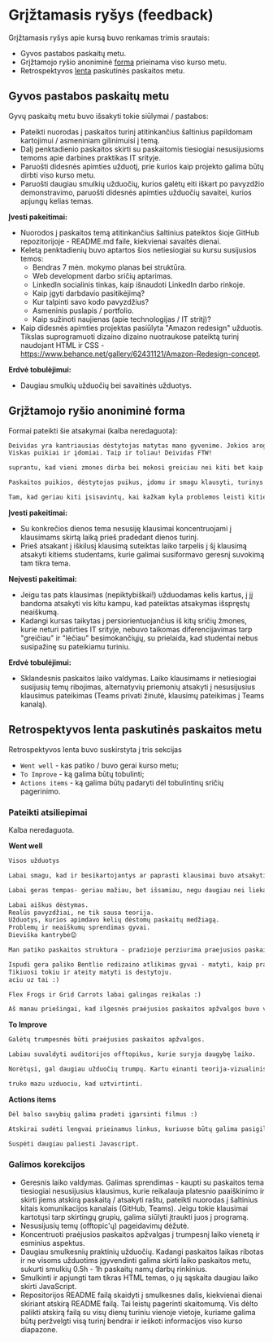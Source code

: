 # Grįžtamasis ryšys (feedback)

Grįžtamasis ryšys apie kursą buvo renkamas trimis srautais:

-   Gyvos pastabos paskaitų metu.
-   Grįžtamojo ryšio anoniminė [forma](https://docs.google.com/forms/d/1sSG0Y5Xf6vzCXTrED-8CMuIPXzioAkjGjrwubIVAID8) prieinama viso kurso metu.
-   Retrospektyvos [lenta](https://easyretro.io/publicboard/35t30tFt61cLcTqhaxaVlpW3Dbs1/ad901efd-504a-446d-aef4-c7f841a25c65) paskutinės paskaitos metu.

## Gyvos pastabos paskaitų metu

Gyvų paskaitų metu buvo išsakyti tokie siūlymai / pastabos:

-   Pateikti nuorodas į paskaitos turinį atitinkančius šaltinius papildomam kartojimui / asmeniniam gilinimuisi į temą.
-   Dalį penktadienio paskaitos skirti su paskaitomis tiesiogiai nesusijusioms temoms apie darbines praktikas IT srityje.
-   Paruošti didesnės apimties užduotį, prie kurios kaip projekto galima būtų dirbti viso kurso metu.
-   Paruošti daugiau smulkių užduočių, kurios galėtų eiti iškart po pavyzdžio demonstravimo, paruošti didesnės apimties užduočių savaitei, kurios apjungų kelias temas.

**Įvesti pakeitimai:**

-   Nuorodos į paskaitos temą atitinkančius šaltinius pateiktos šioje GitHub repozitorijoje - README.md faile, kiekvienai savaitės dienai.
-   Keletą penktadienių buvo aptartos šios netiesiogiai su kursu susijusios temos:
    -   Bendras 7 mėn. mokymo planas bei struktūra.
    -   Web development darbo sričių aptarimas.
    -   LinkedIn socialinis tinkas, kaip išnaudoti LinkedIn darbo rinkoje.
    -   Kaip įgyti darbdavio pasitikėjimą?
    -   Kur talpinti savo kodo pavyzdžius?
    -   Asmeninis puslapis / portfolio.
    -   Kaip sužinoti naujienas (apie technologijas / IT stritį)?
-   Kaip didesnės apimties projektas pasiūlyta "Amazon redesign" užduotis. Tikslas suprogramuoti dizaino dizaino nuotraukose pateiktą turinį naudojant HTML ir CSS - <https://www.behance.net/gallery/62431121/Amazon-Redesign-concept>.

**Erdvė tobulėjimui:**

-   Daugiau smulkių užduočių bei savaitinės užduotys.

## Grįžtamojo ryšio anoniminė forma

Formai pateikti šie atsakymai (kalba neredaguota):

```txt
Deividas yra kantriausias dėstytojas matytas mano gyvenime. Jokios arogancijos, visus išklauso, įsiklauso į pageidavimus ir pritaiko savo dėstymą.
Viskas puikiai ir įdomiai. Taip ir toliau! Deividas FTW!
```

```txt
suprantu, kad vieni zmones dirba bei mokosi greiciau nei kiti bet kaip pastebiu tendencija (ypac siandienos pamokoje kai tas pats klausimas buvo uzduotas gal 3-4 kartus tik kitaip perfrazuotas ir taip sugaista begales laiko) kai vienas zmogus su savo klausimais stabdo pamokos eiga kitiems 18 mokiniu manau yra nesazininga greiciau besimokanciu atzvilgiu. Jus viska ikeliate i github ir duodate pavyzdzius su linkais i kitus saltinius su paaiskinimais. mano siulymas butu uzdavineti klausimus per tam skirta laika, kad viskas butu sklandu ir suplanuota. kaip pvz jus mokote tam tikra tema tarkim 1h, ir tada kai sprendziam kokia nors uzduoti per jums laisva laika galima butu klaust klausimu is to ka praejome ir ko nesuprantame. klausimus manau sugebetu uzsirasyt zmones i koki tekstini dokumenta ir paklausti per tam skirta laika. mano manymu pamoku laiko planavimas irgi yra labai svarbus aspektas ypac mokant nuotoliniu budu ir dar kai pamokos yra irasinejamos bei zmones gali laisvai dar karta visko isklausyti savo laiku netrukdant kitiems mokiniams. pradines bei gimnazines mokyklos su sia problema taip pat susiduria ir vienas is budu ja isspresti yra padaryti silpnuju ir stipriuju grupes, palengvintos programos ir pns. o siaip mokote tikrai gerai ir informatyviai, rekomenduociau jus bet kam kitam norinciam ismokt visko ka iki siol praejome. :)
```

```txt
Paskaitos puikios, dėstytojas puikus, įdomu ir smagu klausyti, turinys pateikiamas aiškiai, išsamiai. Kantrybės ir ištvermės!
```

```txt
Tam, kad geriau kiti įsisavintų, kai kažkam kyla problemos leisti kitiems studentams pamėginti pateikti sprendimą, jeigu jie tiki, kad žino. Galėtumėte tiesiog paklausti "gal kas nors matote klaidą?" jeigu neturi niekas atsakymų, tokiu atveju Jūs pateiktumėte atsakymą.
```

**Įvesti pakeitimai:**

-   Su konkrečios dienos tema nesusiję klausimai koncentruojami į klausimams skirtą laiką prieš pradedant dienos turinį.
-   Prieš atsakant į iškilusį klausimą suteiktas laiko tarpelis į šį klausimą atsakyti kitiems studentams, kurie galimai susiformavo geresnį suvokimą tam tikra tema.

**Neįvesti pakeitimai:**

-   Jeigu tas pats klausimas (nepiktybiškai!) užduodamas kelis kartus, į jį bandoma atsakyti vis kitu kampu, kad pateiktas atsakymas išspręstų neaiškumą.
-   Kadangi kursas taikytas į persiorientuojančius iš kitų sričių žmones, kurie neturi patirties IT srityje, nebuvo taikomas diferencijavimas tarp "greičiau" ir "lėčiau" besimokančiųjų, su prielaida, kad studentai nebus susipažinę su pateikiamu turiniu.

**Erdvė tobulėjimui:**

-   Sklandesnis paskaitos laiko valdymas. Laiko klausimams ir netiesiogiai susijusių temų ribojimas, alternatyvių priemonių atsakyti į nesusijusius klausimus pateikimas (Teams privati žinutė, klausimų pateikimas į Teams kanalą).

## Retrospektyvos lenta paskutinės paskaitos metu

Retrospektyvos lenta buvo suskirstyta į tris sekcijas

-   `Went well` - kas patiko / buvo gerai kurso metu;
-   `To Improve` - ką galima būtų tobulinti;
-   `Actions items` - ką galima būtų padaryti dėl tobulintinų sričių pagerinimo.

### Pateikti atsiliepimai

Kalba neredaguota.

**Went well**

```txt
Visos užduotys
```

```txt
Labai smagu, kad ir besikartojantys ar paprasti klausimai buvo atsakyti išsamiai ir su kantrybe :)
```

```txt
Labai geras tempas- geriau mažiau, bet išsamiau, negu daugiau nei lieka daug neaiškumų.
```

```txt
Labai aiškus dėstymas.
Realūs pavyzdžiai, ne tik sausa teorija.
Užduotys, kurios apimdavo kelių dėstomų paskaitų medžiagą.
Problemų ir neaiškumų sprendimas gyvai.
Dieviška kantrybė😊
```

```txt
Man patiko paskaitos struktura - pradzioje perziurima praejusios paskaitos tema - primenama ir isitvirtinama medziaga. Ir paklausiama kaip sekasi, ar yra klausimu.
```

```txt
Ispudi gera paliko Bentlio redizaino atlikimas gyvai - matyti, kaip praktiskai dirba programuotojas - aciu :)
Tikiuosi tokiu ir ateity matyti is destytoju.
aciu uz tai :)
```

```txt
Flex Frogs ir Grid Carrots labai galingas reikalas :)
```

```txt
Aš manau priešingai, kad ilgesnės praėjusios paskaitos apžvalgos buvo vienas iš geriausių dėstymo metodų. taip buvo galima išsiaiškinti klausimus kurių atsiranda "suvirškinus" visą praėjusią paskatą.
```

**To Improve**

```txt
Galėtų trumpesnės būti praėjusios paskaitos apžvalgos.
```

```txt
Labiau suvaldyti auditorijos offtopikus, kurie suryja daugybę laiko.
```

```txt
Norėtųsi, gal daugiau užduočių trumpų. Kartu einanti teorija-vizualinis pavyzdys- praktinė užduotis efektyviausias mokymasis kai eina viskas kartu.
```

```txt
truko mazu uzduociu, kad uztvirtinti.
```

**Actions items**

```txt
Dėl balso savybių galima pradėti įgarsinti filmus :)
```

```txt
Atskirai sudėti lengvai prieinamus linkus, kuriuose būtų galima pasigilinti į tam tikrus topikus.
```

```txt
Suspėti daugiau paliesti Javascript.
```

### Galimos korekcijos

-   Geresnis laiko valdymas. Galimas sprendimas - kaupti su paskaitos tema tiesiogiai nesusijusius klausimus, kurie reikalauja platesnio paaiškinimo ir skirti jiems atskirą paskaitą / atsakyti raštu, pateikti nuorodas į šaltinius kitais komunikacijos kanalais (GitHub, Teams). Jeigu tokie klausimai kartotųsi tarp skirtingų grupių, galima siūlyti įtraukti juos į programą.
-   Nesusijusių temų (offtopic'ų) pageidavimų dėžutė.
-   Koncentruoti praėjusios paskaitos apžvalgas į trumpesnį laiko vienetą ir esminius aspektus.
-   Daugiau smulkesnių praktinių užduočių. Kadangi paskaitos laikas ribotas ir ne visoms užduotims įgyvendinti galima skirti laiko paskaitos metu, sukurti smulkių 0.5h - 1h paskaitų namų darbų rinkinius.
-   Smulkinti ir apjungti tam tikras HTML temas, o jų sąskaita daugiau laiko skirti JavaScript.
-   Repositorijos README failą skaidyti į smulkesnes dalis, kiekvienai dienai skiriant atskirą README failą. Tai leistų pagerinti skaitomumą. Vis dėlto palikti atskirą failą su visų dienų turiniu vienoje vietoje, kuriame galima būtų peržvelgti visą turinį bendrai ir ieškoti informacijos viso kurso diapazone.
